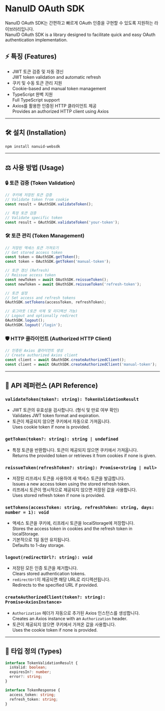 # NanuID OAuth SDK

NanuID OAuth SDK는 간편하고 빠르게 OAuth 인증을 구현할 수 있도록 지원하는 라이브러리입니다.  
NanuID OAuth SDK is a library designed to facilitate quick and easy OAuth authentication implementation.

## ⚡️ 특징 (Features)

- JWT 토큰 검증 및 자동 갱신  
  JWT token validation and automatic refresh
- 쿠키 및 수동 토큰 관리 지원  
  Cookie-based and manual token management
- TypeScript 완벽 지원  
  Full TypeScript support
- Axios를 활용한 인증된 HTTP 클라이언트 제공  
  Provides an authorized HTTP client using Axios

---

## 🛠️ 설치 (Installation)

```bash
npm install nanuid-websdk
```

---

## ⚖️ 사용 방법 (Usage)

### 🔒 토큰 검증 (Token Validation)
```typescript
// 쿠키에 저장된 토큰 검증
// Validate token from cookie
const result = OAuthSDK.validateToken();

// 특정 토큰 검증
// Validate specific token
const result = OAuthSDK.validateToken('your-token');
```

### 🛠️ 토큰 관리 (Token Management)
```typescript
// 저장된 액세스 토큰 가져오기
// Get stored access token
const token = OAuthSDK.getToken();
const token = OAuthSDK.getToken('manual-token');

// 토큰 갱신 (Refresh)
// Reissue access token
const newToken = await OAuthSDK.reissueToken();
const newToken = await OAuthSDK.reissueToken('refresh-token');

// 토큰 설정
// Set access and refresh tokens
OAuthSDK.setTokens(accessToken, refreshToken);

// 로그아웃 (토큰 삭제 및 리디렉션 가능)
// Logout and optionally redirect
OAuthSDK.logout();
OAuthSDK.logout('/login');
```

### 🛡️ HTTP 클라이언트 (Authorized HTTP Client)
```typescript
// 인증된 Axios 클라이언트 생성
// Create authorized Axios client
const client = await OAuthSDK.createAuthorizedClient();
const client = await OAuthSDK.createAuthorizedClient('manual-token');
```

---

## 📘 API 레퍼런스 (API Reference)

### `validateToken(token?: string): TokenValidationResult`
- JWT 토큰의 유효성을 검사합니다. (형식 및 만료 여부 확인)  
  Validates JWT token format and expiration.
- 토큰이 제공되지 않으면 쿠키에서 자동으로 가져옵니다.  
  Uses cookie token if none is provided.

### `getToken(token?: string): string | undefined`
- 특정 토큰을 반환합니다. 토큰이 제공되지 않으면 쿠키에서 가져옵니다.  
  Returns the provided token or retrieves it from cookies if none is given.

### `reissueToken(refreshToken?: string): Promise<string | null>`
- 저장된 리프레시 토큰을 사용하여 새 액세스 토큰을 발급합니다.  
  Issues a new access token using the stored refresh token.
- 리프레시 토큰이 명시적으로 제공되지 않으면 저장된 값을 사용합니다.  
  Uses stored refresh token if none is provided.

### `setTokens(accessToken: string, refreshToken: string, days: number = 1): void`
- 액세스 토큰을 쿠키에, 리프레시 토큰을 localStorage에 저장합니다.  
  Stores the access token in cookies and the refresh token in localStorage.
- 기본적으로 1일 동안 유지됩니다.  
  Defaults to 1-day storage.

### `logout(redirectUrl?: string): void`
- 저장된 모든 인증 토큰을 제거합니다.  
  Clears stored authentication tokens.
- `redirectUrl`이 제공되면 해당 URL로 리디렉션됩니다.  
  Redirects to the specified URL if provided.

### `createAuthorizedClient(token?: string): Promise<AxiosInstance>`
- `Authorization` 헤더가 자동으로 추가된 Axios 인스턴스를 생성합니다.  
  Creates an Axios instance with an `Authorization` header.
- 토큰이 제공되지 않으면 쿠키에서 가져온 값을 사용합니다.  
  Uses the cookie token if none is provided.

---

## 🔖 타입 정의 (Types)

```typescript
interface TokenValidationResult {
  isValid: boolean;
  expiresIn?: number;
  error?: string;
}

interface TokenResponse {
  access_token: string;
  refresh_token: string;
}
```
